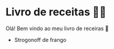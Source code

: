 #	Livro de receitas :man_cook:

Olá! Bem vindo ao meu livro de receiras :wave:

- Strogonoff de frango

  ​

